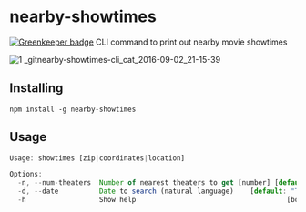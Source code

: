 # nearby-showtimes

[![Greenkeeper badge](https://badges.greenkeeper.io/rahatarmanahmed/nearby-showtimes-cli.svg)](https://greenkeeper.io/)
CLI command to print out nearby movie showtimes

![1 _gitnearby-showtimes-cli_cat_2016-09-02_21-15-39](https://cloud.githubusercontent.com/assets/3174006/18222131/b6a071d6-7152-11e6-84f0-1d2b89996189.png)


## Installing
`npm install -g nearby-showtimes`

## Usage
```js
Usage: showtimes [zip|coordinates|location]

Options:
  -n, --num-theaters  Number of nearest theaters to get [number] [default: 3]
  -d, --date          Date to search (natural language)    [default: "Today"]
  -h                  Show help                                     [boolean]
```
